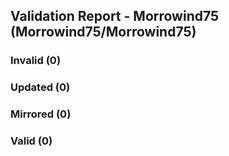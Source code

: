 ## Validation Report - Morrowind75 (Morrowind75/Morrowind75)


### Invalid (0)
### Updated (0)
### Mirrored (0)
### Valid (0)
